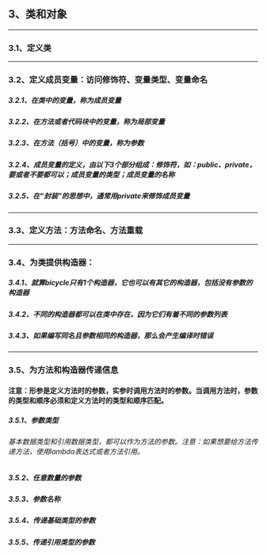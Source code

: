 ## 3、类和对象 
----
### 3.1、定义类 
----
### 3.2、定义成员变量：访问修饰符、变量类型、变量命名 
##### 3.2.1、在类中的变量，称为成员变量
##### 3.2.2、在方法或者代码块中的变量，称为局部变量
##### 3.2.3、在方法（括号）中的变量，称为参数
##### 3.2.4、成员变量的定义，由以下3个部分组成：修饰符，如：public、private，要或者不要都可以；成员变量的类型；成员变量的名称
##### 3.2.5、在“封装”的思想中，通常用private来修饰成员变量
----
### 3.3、定义方法：方法命名、方法重载 
----
### 3.4、为类提供构造器：
##### 3.4.1、就算bicycle只有1个构造器，它也可以有其它的构造器，包括没有参数的构造器
##### 3.4.2、不同的构造器都可以在类中存在，因为它们有着不同的参数列表
##### 3.4.3、如果编写同名且参数相同的构造器，那么会产生编译时错误 
----
### 3.5、为方法和构造器传递信息 
#### 注意：形参是定义方法时的参数，实参时调用方法时的参数。当调用方法时，参数的类型和顺序必须和定义方法时的类型和顺序匹配。
##### 3.5.1、参数类型
###### 基本数据类型和引用数据类型，都可以作为方法的参数。注意：如果想要给方法传递方法，使用lambda表达式或者方法引用。
##### 3.5.2、任意数量的参数
##### 3.5.3、参数名称
##### 3.5.4、传递基础类型的参数
##### 3.5.5、传递引用类型的参数

